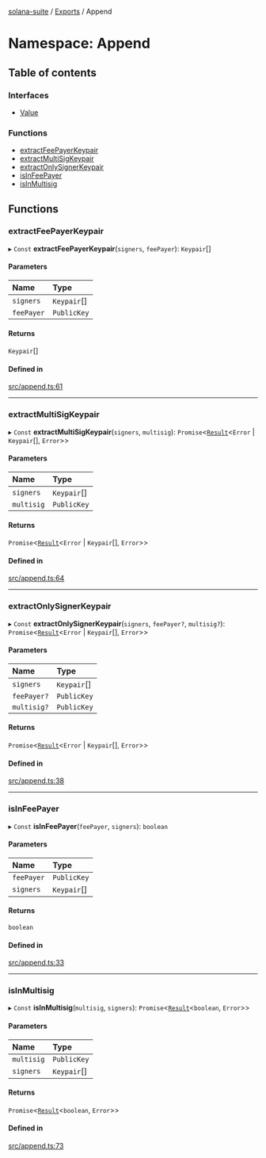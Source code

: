 [solana-suite](../README.md) / [Exports](../modules.md) / Append

# Namespace: Append

## Table of contents

### Interfaces

- [Value](../interfaces/Append.Value.md)

### Functions

- [extractFeePayerKeypair](Append.md#extractfeepayerkeypair)
- [extractMultiSigKeypair](Append.md#extractmultisigkeypair)
- [extractOnlySignerKeypair](Append.md#extractonlysignerkeypair)
- [isInFeePayer](Append.md#isinfeepayer)
- [isInMultisig](Append.md#isinmultisig)

## Functions

### extractFeePayerKeypair

▸ `Const` **extractFeePayerKeypair**(`signers`, `feePayer`): `Keypair`[]

#### Parameters

| Name | Type |
| :------ | :------ |
| `signers` | `Keypair`[] |
| `feePayer` | `PublicKey` |

#### Returns

`Keypair`[]

#### Defined in

[src/append.ts:61](https://github.com/fukaoi/solana-suite/blob/f1947cd/src/append.ts#L61)

___

### extractMultiSigKeypair

▸ `Const` **extractMultiSigKeypair**(`signers`, `multisig`): `Promise`<[`Result`](../modules.md#result)<`Error` \| `Keypair`[], `Error`\>\>

#### Parameters

| Name | Type |
| :------ | :------ |
| `signers` | `Keypair`[] |
| `multisig` | `PublicKey` |

#### Returns

`Promise`<[`Result`](../modules.md#result)<`Error` \| `Keypair`[], `Error`\>\>

#### Defined in

[src/append.ts:64](https://github.com/fukaoi/solana-suite/blob/f1947cd/src/append.ts#L64)

___

### extractOnlySignerKeypair

▸ `Const` **extractOnlySignerKeypair**(`signers`, `feePayer?`, `multisig?`): `Promise`<[`Result`](../modules.md#result)<`Error` \| `Keypair`[], `Error`\>\>

#### Parameters

| Name | Type |
| :------ | :------ |
| `signers` | `Keypair`[] |
| `feePayer?` | `PublicKey` |
| `multisig?` | `PublicKey` |

#### Returns

`Promise`<[`Result`](../modules.md#result)<`Error` \| `Keypair`[], `Error`\>\>

#### Defined in

[src/append.ts:38](https://github.com/fukaoi/solana-suite/blob/f1947cd/src/append.ts#L38)

___

### isInFeePayer

▸ `Const` **isInFeePayer**(`feePayer`, `signers`): `boolean`

#### Parameters

| Name | Type |
| :------ | :------ |
| `feePayer` | `PublicKey` |
| `signers` | `Keypair`[] |

#### Returns

`boolean`

#### Defined in

[src/append.ts:33](https://github.com/fukaoi/solana-suite/blob/f1947cd/src/append.ts#L33)

___

### isInMultisig

▸ `Const` **isInMultisig**(`multisig`, `signers`): `Promise`<[`Result`](../modules.md#result)<`boolean`, `Error`\>\>

#### Parameters

| Name | Type |
| :------ | :------ |
| `multisig` | `PublicKey` |
| `signers` | `Keypair`[] |

#### Returns

`Promise`<[`Result`](../modules.md#result)<`boolean`, `Error`\>\>

#### Defined in

[src/append.ts:73](https://github.com/fukaoi/solana-suite/blob/f1947cd/src/append.ts#L73)
